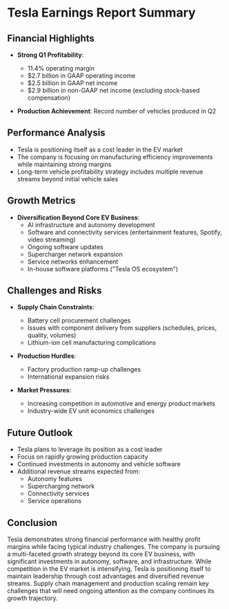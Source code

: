 # Tesla Earnings Report Summary

## Financial Highlights

- **Strong Q1 Profitability**:
  - 11.4% operating margin
  - $2.7 billion in GAAP operating income
  - $2.5 billion in GAAP net income
  - $2.9 billion in non-GAAP net income (excluding stock-based compensation)

- **Production Achievement**: Record number of vehicles produced in Q2

## Performance Analysis

- Tesla is positioning itself as a cost leader in the EV market
- The company is focusing on manufacturing efficiency improvements while maintaining strong margins
- Long-term vehicle profitability strategy includes multiple revenue streams beyond initial vehicle sales

## Growth Metrics

- **Diversification Beyond Core EV Business**:
  - AI infrastructure and autonomy development
  - Software and connectivity services (entertainment features, Spotify, video streaming)
  - Ongoing software updates
  - Supercharger network expansion
  - Service networks enhancement
  - In-house software platforms ("Tesla OS ecosystem")

## Challenges and Risks

- **Supply Chain Constraints**:
  - Battery cell procurement challenges
  - Issues with component delivery from suppliers (schedules, prices, quality, volumes)
  - Lithium-ion cell manufacturing complications
  
- **Production Hurdles**:
  - Factory production ramp-up challenges
  - International expansion risks

- **Market Pressures**:
  - Increasing competition in automotive and energy product markets
  - Industry-wide EV unit economics challenges

## Future Outlook

- Tesla plans to leverage its position as a cost leader
- Focus on rapidly growing production capacity
- Continued investments in autonomy and vehicle software
- Additional revenue streams expected from:
  - Autonomy features
  - Supercharging network
  - Connectivity services
  - Service operations

## Conclusion

Tesla demonstrates strong financial performance with healthy profit margins while facing typical industry challenges. The company is pursuing a multi-faceted growth strategy beyond its core EV business, with significant investments in autonomy, software, and infrastructure. While competition in the EV market is intensifying, Tesla is positioning itself to maintain leadership through cost advantages and diversified revenue streams. Supply chain management and production scaling remain key challenges that will need ongoing attention as the company continues its growth trajectory.